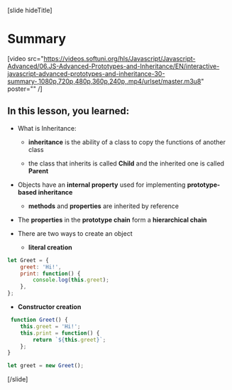 [slide hideTitle]

# Summary

[video src="https://videos.softuni.org/hls/Javascript/Javascript-Advanced/06.JS-Advanced-Prototypes-and-Inheritance/EN/interactive-javascript-advanced-prototypes-and-inheritance-30-summary-,1080p,720p,480p,360p,240p,.mp4/urlset/master.m3u8" poster="" /]

## In this lesson, you learned:

- What is Inheritance:

    - **inheritance** is the ability of a class to copy the functions of another class

    - the class that inherits is called **Child** and the inherited one is called **Parent**

- Objects have an **internal property** used for implementing **prototype-based inheritance**

    - **methods** and **properties** are inherited by reference

- The **properties** in the **prototype chain** form a **hierarchical chain**

- There are two ways to create an object

  - **literal creation**

```js
let Greet = {
    greet: 'Hi!',
    print: function() {
        console.log(this.greet);
    },
};
```

  - **Constructor creation**

```js 
 function Greet() {
    this.greet = 'Hi!';
    this.print = function() {
        return `${this.greet}`;
    };
}

let greet = new Greet();  
```

[/slide]
